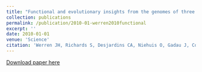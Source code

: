 ```yaml
---
title: "Functional and evolutionary insights from the genomes of three parasitoid Nasonia species"
collection: publications
permalink: /publication/2010-01-werren2010functional
excerpt: ''
date: 2010-01-01
venue: 'Science'
citation: 'Werren JH, Richards S, Desjardins CA, Niehuis O, Gadau J, Colbourne JK, ..., <b>Pejaver V</b>, ..., Wyder S, Yamada T, Yi SV, Zecher CN, Zhang L, Gibbs RA (2010) Functional and evolutionary insights from the genomes of three parasitoid Nasonia species. <i>Science</i> 327(5963) 343-348.'
---
```

[Download paper here](http://vpejaver.github.io/files/2010-01-werren2010functional.pdf)

